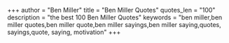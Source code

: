 +++
author = "Ben Miller"
title = "Ben Miller Quotes"
quotes_len = "100"
description = "the best 100 Ben Miller Quotes"
keywords = "ben miller,ben miller quotes,ben miller quote,ben miller sayings,ben miller saying,quotes, sayings,quote, saying, motivation"
+++

